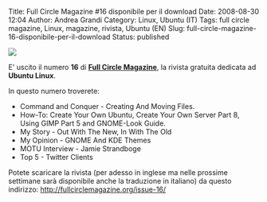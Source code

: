 Title: Full Circle Magazine #16 disponibile per il download
Date: 2008-08-30 12:04
Author: Andrea Grandi
Category: Linux, Ubuntu (IT)
Tags: full circle magazine, Linux, magazine, rivista, Ubuntu (EN)
Slug: full-circle-magazine-16-disponibile-per-il-download
Status: published

[![](http://fullcirclemagazine.org/wp-content/uploads/2008/08/issue16_en.png)]()

E' uscito il numero **16** di [**Full Circle Magazine**](http://fullcirclemagazine.org/), la rivista gratuita
dedicata ad **Ubuntu Linux**.

In questo numero troverete:

- Command and Conquer - Creating And Moving Files.
- How-To: Create Your Own Ubuntu, Create Your Own Server Part 8, Using
    GIMP Part 5 and GNOME-Look Guide.
- My Story - Out With The New, In With The Old
- My Opinion - GNOME And KDE Themes
- MOTU Interview - Jamie Strandboge
- Top 5 - Twitter Clients

Potete scaricare la rivista (per adesso in inglese ma nelle prossime
settimane sarà disponibile anche la traduzione in italiano) da questo
indirizzo: <http://fullcirclemagazine.org/issue-16/>
